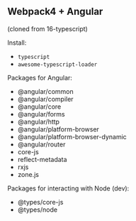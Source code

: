 ## Webpack4 + Angular
(cloned from 16-typescript)

Install:
- `typescript`
- `awesome-typescript-loader`

Packages for Angular:
- @angular/common
- @angular/compiler
- @angular/core
- @angular/forms
- @angular/http
- @angular/platform-browser
- @angular/platform-browser-dynamic
- @angular/router
- core-js
- reflect-metadata
- rxjs
- zone.js

Packages for interacting with Node (dev):
- @types/core-js
- @types/node 